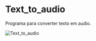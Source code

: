 # Text_to_audio

Programa para converter texto em audio.

![Text_to_audio](https://github.com/fvictoor/Text_to_audio/assets/76711024/6ea9f8f5-58d9-4337-8b5d-7098dc30e4da)
